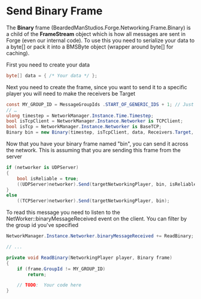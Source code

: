 # Send Binary Frame
The **Binary** frame (BeardedManStudios.Forge.Networking.Frame.Binary) is a child of the **FrameStream** object which is how all messages are sent in Forge (even our internal code). To use this you need to serialize your data to a byte[] or pack it into a BMSByte object (wrapper around byte[] for caching).

First you need to create your data
```csharp
byte[] data = { /* Your data */ };
```

Next you need to create the frame, since you want to send it to a specific player you will need to make the receivers be Target
```csharp
const MY_GROUP_ID = MessageGroupIds .START_OF_GENERIC_IDS + 1; // Just a random message group id that is not being used anywhere else
// …
ulong timestep = NetworkManager.Instance.Time.Timestep;
bool isTcpClient = NetworkManager.Instance.Networker is TCPClient;
bool isTcp = NetworkManager.Instance.Networker is BaseTCP;
Binary bin = new Binary(timestep, isTcpClient, data, Receivers.Target, MY_GROUP_ID, isTcp);
```

Now that you have your binary frame named "bin", you can send it across the network. This is assuming that you are sending this frame from the server
```csharp
if (networker is UDPServer)
{
    bool isReliable = true;
    ((UDPServer)networker).Send(targetNetworkingPlayer, bin, isReliable);
}
else
    ((TCPServer)networker).Send(targetNetworkingPlayer, bin);
```

To read this message you need to listen to the NetWorker::binaryMessageReceived event on the client. You can filter by the group id you've specified
```csharp
NetworkManager.Instance.Networker.binaryMessageReceived += ReadBinary;

// ...

private void ReadBinary(NetworkingPlayer player, Binary frame)
{
    if (frame.GroupId != MY_GROUP_ID)
        return;

    // TODO:  Your code here
}
```